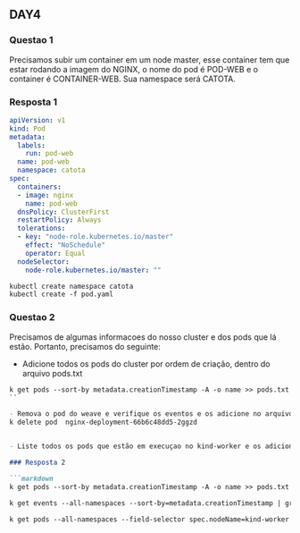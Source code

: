 ## DAY4

### Questao 1
Precisamos subir um container em um node master, esse container tem que estar rodando a imagem do NGINX, o nome do pod é POD-WEB e o container é CONTAINER-WEB. Sua namespace será CATOTA.

### Resposta 1

```yaml
apiVersion: v1
kind: Pod
metadata:
  labels:
    run: pod-web
  name: pod-web
  namespace: catota
spec:
  containers:
  - image: nginx
    name: pod-web
  dnsPolicy: ClusterFirst
  restartPolicy: Always
  tolerations:
  - key: "node-role.kubernetes.io/master"
    effect: "NoSchedule"
    operator: Equal
  nodeSelector:
    node-role.kubernetes.io/master: ""
```
```markdown
kubectl create namespace catota
kubectl create -f pod.yaml
```

### Questao 2
Precisamos de algumas informacoes do nosso cluster e dos pods que lá estão. Portanto, precisamos do seguinte:
- Adicione todos os pods do cluster por ordem de criação, dentro do arquivo pods.txt
```markdown
k get pods --sort-by metadata.creationTimestamp -A -o name >> pods.txt
``

- Remova o pod do weave e verifique os eventos e os adicione no arquivo eventos.txt
k delete pod  nginx-deployment-66b6c48dd5-2ggzd


- Liste todos os pods que estão em execuçao no kind-worker e os adicione no arquivo kind-worker.txt

### Resposta 2

```markdown
k get pods --sort-by metadata.creationTimestamp -A -o name >> pods.txt
```

```markdown
k get events --all-namespaces --sort-by=metadata.creationTimestamp | grep nginx-deployment > eventos.txt
```

```markdown
k get pods --all-namespaces --field-selector spec.nodeName=kind-worker --no-headers -o name > kind-worker
```
